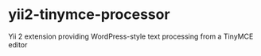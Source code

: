 # yii2-tinymce-processor
Yii 2 extension providing WordPress-style text processing from a TinyMCE editor
